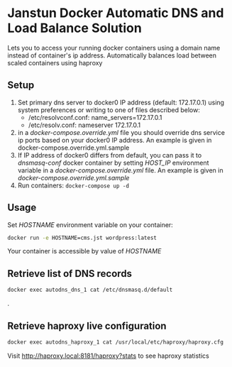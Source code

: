 # Janstun Docker Automatic DNS and Load Balance Solution
Lets you to access your running docker containers using a domain name instead of container's ip address. Automatically balances load between scaled containers using haproxy

## Setup
1. Set primary dns server to docker0 IP address (default: 172.17.0.1) using system preferences or writing to one of files described below:
      * /etc/resolvconf.conf: name_servers=172.17.0.1
      * /etc/resolv.conf: nameserver 172.17.0.1 
2. in a *docker-compose.override.yml* file you should override dns service ip ports based on your docker0 IP address. An example is given in docker-compose.override.yml.sample  
3. If IP address of docker0 differs from default, you can pass it to *dnsmasq-conf* docker container by setting *HOST_IP* environment variable in a *docker-compose.override.yml* file. An example is given in *docker-compose.override.yml.sample*
4. Run containers: ```docker-compose up -d```

## Usage
Set *HOSTNAME* environment variable on your container:
```bash
docker run -e HOSTNAME=cms.jst wordpress:latest
```
Your container is accessible by value of *HOSTNAME*

## Retrieve list of DNS records
```bash
docker exec autodns_dns_1 cat /etc/dnsmasq.d/default
```
.
## Retrieve haproxy live configuration
```bash
docker exec autodns_haproxy_1 cat /usr/local/etc/haproxy/haproxy.cfg
```

Visit http://haproxy.local:8181/haproxy?stats to see haproxy statistics
